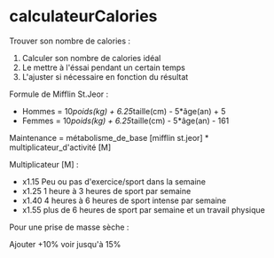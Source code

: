 # calculateurCalories

Trouver son nombre de calories :

1. Calculer son nombre de calories idéal
2. Le mettre à l'éssai pendant un certain temps
3. L'ajuster si nécessaire en fonction du résultat

Formule de Mifflin St.Jeor :

- Hommes = 10*poids(kg) + 6.25*taille(cm) - 5*âge(an) + 5
- Femmes = 10*poids(kg) + 6.25*taille(cm) - 5*âge(an) - 161

Maintenance = métabolisme_de_base [mifflin st.jeor] * multiplicateur_d'activité [M]

Multiplicateur [M] :

- x1.15 Peu ou pas d'exercice/sport dans la semaine
- x1.25 1 heure à 3 heures de sport par semaine
- x1.40 4 heures à 6 heures de sport intense par semaine
- x1.55 plus de 6 heures de sport par semaine et un travail physique

Pour une prise de masse sèche :

Ajouter +10% voir jusqu'à 15%  